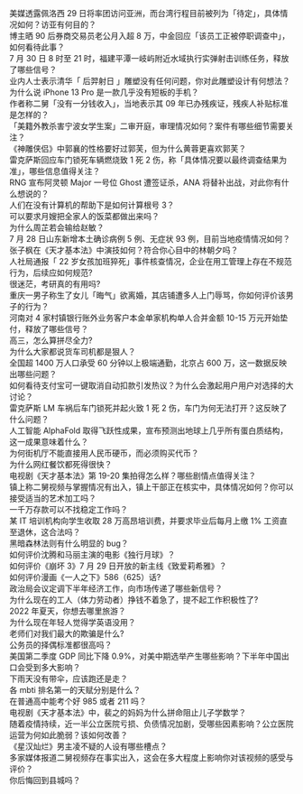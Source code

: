 美媒透露佩洛西 29 日将率团访问亚洲，而台湾行程目前被列为「待定」，具体情况如何？访亚有何目的？  
博主晒 90 后券商交易员老公月入超 8 万，中金回应「该员工正被停职调查中」，如何看待此事？  
7 月 30 日 8 时至 21 时，福建平潭一岐屿附近水域执行实弹射击训练任务，释放了哪些信号？  
业内人士表示清华「 后羿射日 」雕塑没有任何问题，你对此雕塑设计有何想法？  
为什么说 iPhone 13 Pro 是一款几乎没有短板的手机？  
作者称二舅「没有一分钱收入」，当地表示其 09 年已办残疾证，残疾人补贴标准是怎样的？  
「美籍外教杀害宁波女学生案」二审开庭，审理情况如何？案件有哪些细节需要关注？  
《神雕侠侣》中郭襄的性格要好过郭芙，但为什么黄蓉更喜欢郭芙？  
雷克萨斯回应车门锁死车辆燃烧致 1 死 2 伤，称「具体情况要以最终调查结果为准」，哪些信息值得关注？  
RNG 宣布阿灵顿 Major 一号位 Ghost 遭签证杀，ANA 将替补出战，对此你有什么想说的？  
人们在没有计算机的帮助下是如何计算根号 3？  
可以要求月嫂把全家人的饭菜都做出来吗？  
为什么周芷若会输给赵敏？  
7 月 28 日山东新增本土确诊病例 5 例、无症状 93 例，目前当地疫情情况如何？  
张子枫在《天才基本法》中演技如何？符合你心目中的林朝夕吗？  
人社局通报「 22 岁女孩加班猝死」事件核查情况，企业在用工管理上存在不规范行为，后续应如何规范?  
很迷茫，考研真的有用吗?  
重庆一男子称生了女儿「晦气」欲离婚，其店铺遭多人上门辱骂，你如何评价该男子的行为？  
河南对 4 家村镇银行账外业务客户本金单家机构单人合并金额 10-15 万元开始垫付，释放了哪些信号？  
高三，怎么算拼尽全力?  
为什么大家都说货车司机都是狠人？  
全国超 1400 万人口承受 60 分钟以上极端通勤，北京占 600 万，这一数据反映出哪些问题？  
如何看待支付宝可一键取消自动扣款引发热议？为什么会激起用户用户对选择的大讨论？  
雷克萨斯 LM 车祸后车门锁死并起火致 1 死 2 伤，车门为何无法打开？这反映了什么问题？  
人工智能 AlphaFold 取得飞跃性成果，宣布预测出地球上几乎所有蛋白质结构，这一成果意味着什么？  
为何街机厅不能直接用人民币硬币，而必须购买代币？  
为什么网红餐饮都死得很快？  
电视剧《天才基本法》第 19-20 集拍得怎么样？哪些剧情点值得关注？  
镇上称二舅视频与掌握情况有出入，镇上干部正在核实中，具体情况如何？你可以接受适当的艺术加工吗？  
一千万存款可以不找稳定工作吗？  
某 IT 培训机构向学生收取 28 万高昂培训费，并要求毕业后每月上缴 1% 工资直至退休，这合法吗？  
黑暗森林法则有什么明显的 bug？  
如何评价沈腾和马丽主演的电影《独行月球》？  
如何评价《崩坏 3》7 月 29 日开放的新主线《致爱莉希雅》？  
如何评价漫画《一人之下》586（625）话?  
政治局会议定调下半年经济工作，向市场传递了哪些新信号？  
为什么现在的工人（体力劳动者）挣钱不着急了，提不起工作积极性了?  
2022 年夏天，你想去哪里旅游？  
为什么现在年轻人觉得学英语没用？  
老师们对我们最大的欺骗是什么?  
公务员的择偶标准都很高吗？  
美国第二季度 GDP 同比下降 0.9%，对美中期选举产生哪些影响？下半年中国出口会受到多大影响？  
下雨天没有带伞，应该跑还是走？  
各 mbti 排名第一的天赋分别是什么？  
在普通高中能考个好 985 或者 211 吗？  
电视剧《天才基本法》中，裴之的妈妈为什么拼命阻止儿子学数学？  
随着疫情持续，近一半公立医院亏损、负债情况加剧，受哪些因素影响？公立医院运营为何如此脆弱？该如何改善？  
《星汉灿烂》男主凌不疑的人设有哪些槽点？  
多家媒体报道二舅视频存在事实出入，这会在多大程度上影响你对该视频的感受与评价？  
你后悔回到县城吗？  
